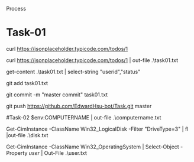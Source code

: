 Process
# Task-01
curl https://jsonplaceholder.typicode.com/todos/1

curl https://jsonplaceholder.typicode.com/todos/1 | out-file .\task01.txt

get-content .\task01.txt | select-string "userid","status"

git add task01.txt

git commit -m "master commit" task01.txt

git push https://github.com/EdwardHsu-bot/Task.git master

#Task-02
$env:COMPUTERNAME | out-file .\computername.txt

Get-CimInstance -ClassName Win32_LogicalDisk -Filter "DriveType=3" | fl |out-file .\disk.txt

Get-CimInstance -ClassName Win32_OperatingSystem | Select-Object -Property *user* | Out-File .\user.txt
